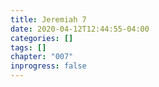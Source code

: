 ```yaml
---
title: Jeremiah 7
date: 2020-04-12T12:44:55-04:00
categories: []
tags: []
chapter: "007"
inprogress: false
---
```


